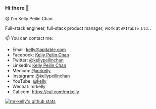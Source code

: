 ### Hi there 👋

😄 I'm Kelly Peilin Chan. 

Full-stack engineer, full-stack product manager, work at `APITable Ltd.`.

📫 You can contact me:


- Email: kelly@apitable.com
- Facebook: [Kelly Peilin Chan](https://www.facebook.com/kellypeilinchan)
- Twitter: [@kellypeilinchan](https://twitter.com/kellypeilinchan)
- LinkedIn: [Kelly Peilin Chan](https://www.linkedin.com/in/kellypeilinchan/)
- Medium: [@mrkelly](https://medium.com/@mrkelly)
- Instagram: [@kellypeilinchan](https://www.instagram.com/kellypeilinchan/)
- YouTube: [@kelly](https://www.youtube.com/channel/UCOtfknBLF6OBlX0LqIkR4xw)
- Wechat: mrkelly
- Cal.com: https://cal.com/mrkelly


[![mr-kelly's github stats](https://github-readme-stats.vercel.app/api?username=mr-kelly)](https://github.com/mr-kelly)


<!--
**mr-kelly/mr-kelly** is a ✨ _special_ ✨ repository because its `README.md` (this file) appears on your GitHub profile.

Here are some ideas to get you started:

- 🔭 I’m currently working on ...
- 🌱 I’m currently learning ...
- 👯 I’m looking to collaborate on ...
- 🤔 I’m looking for help with ...
- 💬 Ask me about ...
- 📫 How to reach me: ...
- 😄 Pronouns: ...
- ⚡ Fun fact: ...
-->
